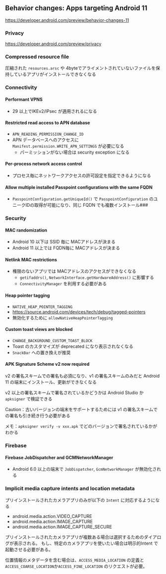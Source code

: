 ## Behavior changes: Apps targeting Android 11

https://developer.android.com/preview/behavior-changes-11

### Privacy

https://developer.android.com/preview/privacy

### Compressed resource file

圧縮された `resources.arsc` や 4byteでアライメントされていないファイルを保持しているアプリがインストールできなくなる

### Connectivity

#### Performant VPNS

* 29 以上でIKEv2/IPsec が適用されるになる

#### Restricted read access to APN database

* `APN_READING_PERMISSION_CHANGE_ID`
* APN データベースへのアクセスに `Manifest.permission.WRITE_APN_SETTINGS` が必要になる
  * パーミッションがない場合は security exception になる

#### Per-process network access control

* プロセス毎にネットワークアクセスの許可設定を指定できるようになる

#### Allow multiple installed Passpoint configurations with the same FQDN

* `PasspointConfiguration.getUniqueId()` で `PasspointConfiguration` のユニークIDの取得が可能になり、同じ FQDN でも複数インストール###

### Security

#### MAC randomization

* Android 10 以下は SSID 毎に MACアドレスが決まる
* Android 11 以上では FQDN毎に MACアドレスが決まる

#### Netlink MAC restrictions

* 権限のないアプリでは MACアドレスのアクセスができなくなる
  * `getifaddrs()`, `NetworkInterface.getHardwareAddress()` に影響する
  * `ConnectivityManager` を利用する必要がある

#### Heap pointer tagging

* `NATIVE_HEAP_POINTER_TAGGING`
* https://source.android.com/devices/tech/debug/tagged-pointers
* 無効化するために `allowNativeHeapPointerTagging`

#### Custom toast views are blocked

* `CHANGE_BACKGROUND_CUSTOM_TOAST_BLOCK`
* Toast のカスタマイズが deprecated になり表示されなくなる
* `SnackBar` への置き換えが推奨

#### APK Signature Scheme v2 now required

v2 の署名スキームでの署名も必須になり、v1 の署名スキームのみだと Android 11 の端末にインストール、更新ができなくなる

v2 以上の署名スキームで署名されているかどうかは Android Studio か `apksigner` で検証できる

Caution：古いバージョンの端末をサポートするためには v1 の署名スキームでの署名も引き続き行う必要がある

メモ：`apksigner verify -v xxx.apk` でどのバージョンで署名されているかがわかる

### Firebase

#### Firebase JobDispatcher and GCMNetworkManager

* Android 6.0 以上の端末で `JobDispatcher`, `GcmNetworkManager` が無効化される

### Implicit media capture intents and location metadata

プリインストールされたカメラアプリのみが以下の `Intent` に対応するようになる

* android.media.action.VIDEO_CAPTURE
* android.media.action.IMAGE_CAPTURE
* android.media.action.IMAGE_CAPTURE_SECURE

プリインストールされたカメラアプリが複数ある場合は選択するためのダイアログが表示される。
もし、特定のカメラアプリを使いたい場合は明示的Intent で起動させる必要がある。

位置情報のメタデータを含む場合は、`ACCESS_MEDIA_LOCATION` の定義と `ACCESS_COARSE_LOCATION`か`ACCESS_FINE_LOCATION` のリクエストが必要。

